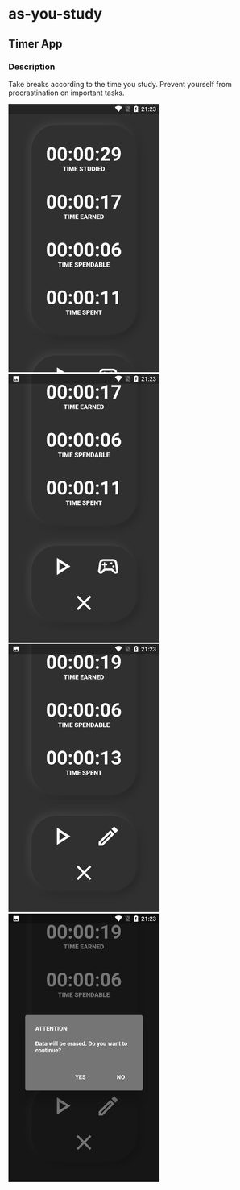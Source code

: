 # as-you-study
## Timer App
### Description
Take breaks according to the time you study. Prevent yourself from procrastination on important tasks.

<img src="screenshots/Screenshot_20220712-212313.png" width=300>
<img src="screenshots/Screenshot_20220712-212324.png" width=300>
<img src="screenshots/Screenshot_20220712-212341.png" width=300>
<img src="screenshots/Screenshot_20220712-212348.png" width=300>
